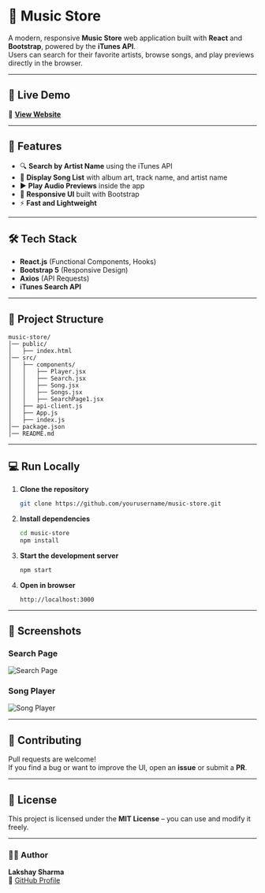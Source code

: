 # 🎵 Music Store

A modern, responsive **Music Store** web application built with **React** and **Bootstrap**, powered by the **iTunes API**.  
Users can search for their favorite artists, browse songs, and play previews directly in the browser.

---

## 🚀 Live Demo
🔗 **[View Website](https://music-store-lakshay.netlify.app)**

---

## 📌 Features
- 🔍 **Search by Artist Name** using the iTunes API  
- 🎼 **Display Song List** with album art, track name, and artist name  
- ▶️ **Play Audio Previews** inside the app  
- 📱 **Responsive UI** built with Bootstrap  
- ⚡ **Fast and Lightweight**  

---

## 🛠 Tech Stack
- **React.js** (Functional Components, Hooks)  
- **Bootstrap 5** (Responsive Design)  
- **Axios** (API Requests)  
- **iTunes Search API**  

---

## 📂 Project Structure
```
music-store/
│── public/
│   ├── index.html
│── src/
│   ├── components/
│   │   ├── Player.jsx
│   │   ├── Search.jsx
│   │   ├── Song.jsx
│   │   ├── Songs.jsx
│   │   ├── SearchPage1.jsx
│   ├── api-client.js
│   ├── App.js
│   ├── index.js
│── package.json
│── README.md
```

---

## 💻 Run Locally

1. **Clone the repository**
   ```bash
   git clone https://github.com/yourusername/music-store.git
   ```
2. **Install dependencies**
   ```bash
   cd music-store
   npm install
   ```
3. **Start the development server**
   ```bash
   npm start
   ```
4. **Open in browser**
   ```
   http://localhost:3000
   ```

---

## 📸 Screenshots

### Search Page
![Search Page](Screenshot%202025-08-07%20at%2012.41.08%E2%80%AFAM.jpeg)

### Song Player
![Song Player](Screenshot%202025-08-07%20at%2012.41.23%E2%80%AFAM.png)

---

## 🤝 Contributing
Pull requests are welcome!  
If you find a bug or want to improve the UI, open an **issue** or submit a **PR**.

---

## 📜 License
This project is licensed under the **MIT License** – you can use and modify it freely.

---

### 👨‍💻 Author
**Lakshay Sharma**  
🔗 [GitHub Profile](https://github.com/yourusername)  
